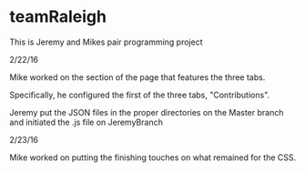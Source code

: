 # teamRaleigh
This is Jeremy and Mikes pair programming project

2/22/16

Mike worked on the section of the page that features the three tabs.

Specifically, he configured the first of the three tabs, "Contributions".

Jeremy put the JSON files in the proper directories on the Master branch and initiated the .js file on JeremyBranch

2/23/16

Mike worked on putting the finishing touches on what remained for the CSS.
